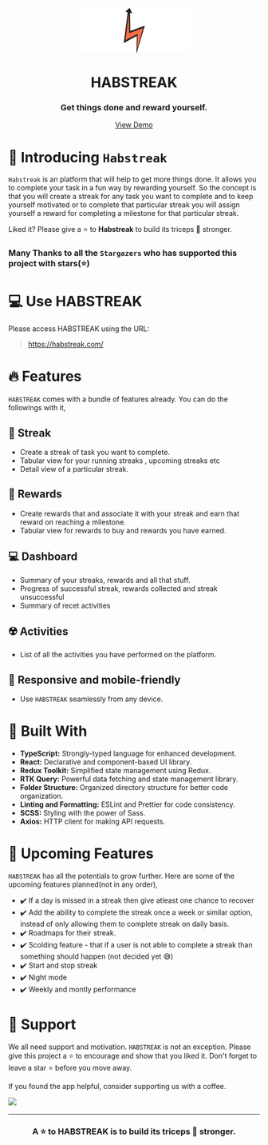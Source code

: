 <p align="center">
    <a href="https://habstreak.com" target="_blank">
        <img src="./src/Assets/Images/Logo-Icon.svg" alt="habstreak-logo" width="225"/>
    </a>
    
</p>
<h1 align="center">
  HABSTREAK
</h1>

<h3 align="center">Get things done and reward yourself.</h3>


<p align="center">
    <a href="https://habstreak.com" target="_blank">View Demo</a>
</p>

# 👋 Introducing `Habstreak`
`Habstreak` is an platform that will help to get more things done. It allows you to complete your task in a fun way by rewarding yourself. So the concept is that you will create a streak for any task you want to complete and to keep yourself motivated or to complete that particular streak you will assign yourself a reward for completing a milestone for that particular streak.


Liked it? Please give a ⭐️ to <b>Habstreak</b> to build its triceps 💪 stronger.

### Many Thanks to all the `Stargazers` who has supported this project with stars(⭐)

# 💻 Use HABSTREAK
Please access HABSTREAK using the URL:

> https://habstreak.com/

# 🔥 Features
`HABSTREAK` comes with a bundle of features already. You can do the followings with it,

## 🚀 Streak
 - Create a streak of task you want to complete.
 - Tabular view for your running streaks , upcoming streaks etc
 - Detail view of a particular streak.

## 🎁 Rewards
- Create rewards that and associate it with your streak and earn that reward on reaching a milestone.
- Tabular view for rewards to buy and rewards you have earned.

## 💻 Dashboard
- Summary of your streaks, rewards and all that stuff.
- Progress of successful streak, rewards collected and streak unsuccessful
- Summary of recet activities

## ☢️ Activities
- List of all the activities you have performed on the platform.

## 📱 Responsive and mobile-friendly
- Use `HABSTREAK` seamlessly from any device.

# 🍔 Built With
- **TypeScript:** Strongly-typed language for enhanced development.
- **React:** Declarative and component-based UI library.
- **Redux Toolkit:** Simplified state management using Redux.
- **RTK Query:** Powerful data fetching and state management library.
- **Folder Structure:** Organized directory structure for better code organization.
- **Linting and Formatting:** ESLint and Prettier for code consistency.
- **SCSS:** Styling with the power of Sass.
- **Axios:** HTTP client for making API requests.

# 🦄 Upcoming Features
`HABSTREAK` has all the potentials to grow further. Here are some of the upcoming features planned(not in any order),

- ✔️ If a day is missed in a streak then give atleast one chance to recover
- ✔️ Add the ability to complete the streak once a week or similar option, instead of only allowing them to complete streak on daily basis.
- ✔️ Roadmaps for their streak.
- ✔️ Scolding feature - that if a user is not able to complete a streak than something should happen (not decided yet 😅)
- ✔️ Start and stop streak
- ✔️ Night mode
- ✔️ Weekly and montly performance

# 🙏 Support

We all need support and motivation. `HABSTREAK` is not an exception. Please give this project a ⭐️ to encourage and show that you liked it. Don't forget to leave a star ⭐️ before you move away.

If you found the app helpful, consider supporting us with a coffee.

<a href="https://www.buymeacoffee.com/prajwal6bhJ" target="_blank">
    <img src="https://cdn.buymeacoffee.com/buttons/v2/default-yellow.png" height="50px">
</a> 

---

<h3 align="center">
A ⭐️ to <b>HABSTREAK</b> is to build its triceps 💪 stronger.
</h3>
